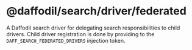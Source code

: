 # @daffodil/search/driver/federated

A Daffodil search driver for delegating search responsibilities to child drivers. Child driver registration is done by providing to the `DAFF_SEARCH_FEDERATED_DRIVERS` injection token.

